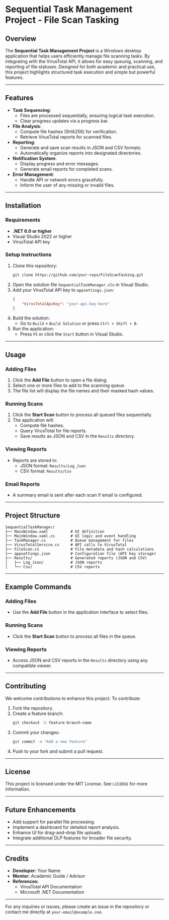 # Sequential Task Management Project - File Scan Tasking

## Overview
The **Sequential Task Management Project** is a Windows desktop application that helps users efficiently manage file scanning tasks. By integrating with the VirusTotal API, it allows for easy queuing, scanning, and reporting of file statuses. Designed for both academic and practical use, this project highlights structured task execution and simple but powerful features.

---

## Features
- **Task Sequencing**:
  - Files are processed sequentially, ensuring logical task execution.
  - Clear progress updates via a progress bar.
- **File Analysis**:
  - Compute file hashes (SHA256) for verification.
  - Retrieve VirusTotal reports for scanned files.
- **Reporting**:
  - Generate and save scan results in JSON and CSV formats.
  - Automatically organize reports into designated directories.
- **Notification System**:
  - Display progress and error messages.
  - Generate email reports for completed scans.
- **Error Management**:
  - Handle API or network errors gracefully.
  - Inform the user of any missing or invalid files.

---

## Installation

### Requirements
- **.NET 6.0 or higher**
- Visual Studio 2022 or higher
- VirusTotal API key

### Setup Instructions
1. Clone this repository:
   ```bash
   git clone https://github.com/your-repo/FileScanTasking.git
   ```
2. Open the solution file `SequentialTaskManager.sln` in Visual Studio.
3. Add your VirusTotal API key to `appsettings.json`:
   ```json
   {
       "VirusTotalApiKey": "your-api-key-here"
   }
   ```
4. Build the solution:
   - Go to `Build` > `Build Solution` or press `Ctrl + Shift + B`.
5. Run the application:
   - Press `F5` or click the `Start` button in Visual Studio.

---

## Usage

### Adding Files
1. Click the **Add File** button to open a file dialog.
2. Select one or more files to add to the scanning queue.
3. The file list will display the file names and their masked hash values.

### Running Scans
1. Click the **Start Scan** button to process all queued files sequentially.
2. The application will:
   - Compute file hashes.
   - Query VirusTotal for file reports.
   - Save results as JSON and CSV in the `Results` directory.

### Viewing Reports
- Reports are stored in:
  - JSON format: `Results/Log_Json`
  - CSV format: `Results/Csv`

### Email Reports
- A summary email is sent after each scan if email is configured.

---

## Project Structure

```plaintext
SequentialTaskManager/
├── MainWindow.xaml          # UI definition
├── MainWindow.xaml.cs       # UI logic and event handling
├── TaskManager.cs           # Queue management for files
├── VirusTotalService.cs     # API calls to VirusTotal
├── FileScan.cs              # File metadata and hash calculations
├── appsettings.json         # Configuration file (API key storage)
├── Results/                 # Generated reports (JSON and CSV)
│   ├── Log_Json/            # JSON reports
│   └── Csv/                 # CSV reports
```

---

## Example Commands

### Adding Files
- Use the **Add File** button in the application interface to select files.

### Running Scans
- Click the **Start Scan** button to process all files in the queue.

### Viewing Reports
- Access JSON and CSV reports in the `Results` directory using any compatible viewer.

---

## Contributing
We welcome contributions to enhance this project. To contribute:
1. Fork the repository.
2. Create a feature branch:
   ```bash
   git checkout -b feature-branch-name
   ```
3. Commit your changes:
   ```bash
   git commit -m "Add a new feature"
   ```
4. Push to your fork and submit a pull request.

---

## License
This project is licensed under the MIT License. See `LICENSE` for more information.

---

## Future Enhancements
- Add support for parallel file processing.
- Implement a dashboard for detailed report analysis.
- Enhance UI for drag-and-drop file uploads.
- Integrate additional DLP features for broader file security.

---

## Credits
- **Developer:** Your Name
- **Mentor:** Academic Guide / Advisor
- **References:**
  - VirusTotal API Documentation
  - Microsoft .NET Documentation

---

For any inquiries or issues, please create an issue in the repository or contact me directly at `your-email@example.com`.


